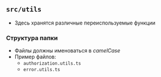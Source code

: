 ## `src/utils`
* Здесь хранятся различные переиспользуемые функции

### Структура папки
* Файлы должны именоваться в *camelCase*
* Пример файлов:
    * `authorization.utils.ts`
    * `error.utils.ts`
